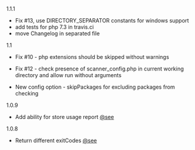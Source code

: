 1.1.1

   - Fix #13, use DIRECTORY_SEPARATOR constants for windows support
   - add tests for php 7.3 in travis.ci
   - move Changelog in separated file
   
1.1
   - Fix #10 - php extensions should be skipped without warnings

   - Fix #12 - check presence of scanner_config.php in current working directory and allow run without arguments

   - New config option - skipPackages for excluding packages from checking
      
1.0.9 
  - Add ability for store usage report [@see](https://github.com/Insolita/unused-scanner/blob/master/scanner_config.example.php#L51)


1.0.8 

- Return different exitCodes [@see](https://github.com/Insolita/unused-scanner/blob/master/Lib/Runner.php#L18)
